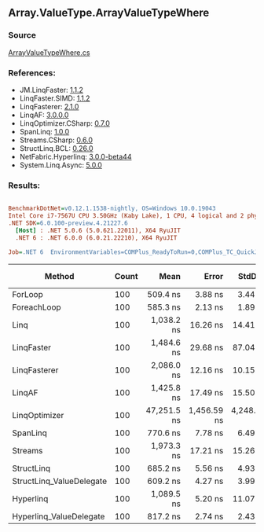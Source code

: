 ﻿## Array.ValueType.ArrayValueTypeWhere

### Source
[ArrayValueTypeWhere.cs](../LinqBenchmarks/Array/ValueType/ArrayValueTypeWhere.cs)

### References:
- JM.LinqFaster: [1.1.2](https://www.nuget.org/packages/JM.LinqFaster/1.1.2)
- LinqFaster.SIMD: [1.1.2](https://www.nuget.org/packages/LinqFaster.SIMD/1.0.3)
- LinqFasterer: [2.1.0](https://www.nuget.org/packages/LinqFasterer/2.1.0)
- LinqAF: [3.0.0.0](https://www.nuget.org/packages/LinqAF/3.0.0.0)
- LinqOptimizer.CSharp: [0.7.0](https://www.nuget.org/packages/LinqOptimizer.CSharp/0.7.0)
- SpanLinq: [1.0.0](https://www.nuget.org/packages/SpanLinq/1.0.0)
- Streams.CSharp: [0.6.0](https://www.nuget.org/packages/Streams.CSharp/0.6.0)
- StructLinq.BCL: [0.26.0](https://www.nuget.org/packages/StructLinq/0.26.0)
- NetFabric.Hyperlinq: [3.0.0-beta44](https://www.nuget.org/packages/NetFabric.Hyperlinq/3.0.0-beta44)
- System.Linq.Async: [5.0.0](https://www.nuget.org/packages/System.Linq.Async/5.0.0)

### Results:
``` ini

BenchmarkDotNet=v0.12.1.1538-nightly, OS=Windows 10.0.19043
Intel Core i7-7567U CPU 3.50GHz (Kaby Lake), 1 CPU, 4 logical and 2 physical cores
.NET SDK=6.0.100-preview.4.21227.6
  [Host] : .NET 5.0.6 (5.0.621.22011), X64 RyuJIT
  .NET 6 : .NET 6.0.0 (6.0.21.22210), X64 RyuJIT

Job=.NET 6  EnvironmentVariables=COMPlus_ReadyToRun=0,COMPlus_TC_QuickJitForLoops=1,COMPlus_TieredPGO=1  Runtime=.NET 6.0  

```
|                   Method | Count |        Mean |       Error |      StdDev |      Median | Ratio | RatioSD |   Gen 0 |   Gen 1 | Gen 2 | Allocated |
|------------------------- |------ |------------:|------------:|------------:|------------:|------:|--------:|--------:|--------:|------:|----------:|
|                  ForLoop |   100 |    509.4 ns |     3.88 ns |     3.44 ns |    509.0 ns |  1.00 |    0.00 |       - |       - |     - |         - |
|              ForeachLoop |   100 |    585.3 ns |     2.13 ns |     1.89 ns |    584.6 ns |  1.15 |    0.01 |       - |       - |     - |         - |
|                     Linq |   100 |  1,038.2 ns |    16.26 ns |    14.41 ns |  1,034.3 ns |  2.04 |    0.03 |  0.0496 |       - |     - |     104 B |
|               LinqFaster |   100 |  1,484.6 ns |    29.68 ns |    87.04 ns |  1,466.4 ns |  2.96 |    0.17 |  4.7264 |       - |     - |   9,904 B |
|             LinqFasterer |   100 |  2,086.0 ns |    12.16 ns |    10.15 ns |  2,083.2 ns |  4.09 |    0.04 |  3.0174 |       - |     - |   6,328 B |
|                   LinqAF |   100 |  1,425.8 ns |    17.49 ns |    15.50 ns |  1,425.4 ns |  2.80 |    0.03 |       - |       - |     - |         - |
|            LinqOptimizer |   100 | 47,251.5 ns | 1,456.59 ns | 4,248.94 ns | 44,666.5 ns | 94.73 |    9.16 | 68.1763 | 22.7051 |     - | 154,077 B |
|                 SpanLinq |   100 |    770.6 ns |     7.78 ns |     6.49 ns |    772.3 ns |  1.51 |    0.01 |       - |       - |     - |         - |
|                  Streams |   100 |  1,973.3 ns |    17.21 ns |    15.26 ns |  1,972.8 ns |  3.87 |    0.04 |  0.3929 |       - |     - |     824 B |
|               StructLinq |   100 |    685.2 ns |     5.56 ns |     4.93 ns |    684.9 ns |  1.35 |    0.01 |  0.0153 |       - |     - |      32 B |
| StructLinq_ValueDelegate |   100 |    609.2 ns |     4.27 ns |     3.99 ns |    609.4 ns |  1.20 |    0.01 |       - |       - |     - |         - |
|                Hyperlinq |   100 |  1,089.5 ns |     5.20 ns |    11.07 ns |  1,086.5 ns |  2.13 |    0.02 |       - |       - |     - |         - |
|  Hyperlinq_ValueDelegate |   100 |    817.2 ns |     2.74 ns |     2.43 ns |    817.1 ns |  1.60 |    0.01 |       - |       - |     - |         - |

